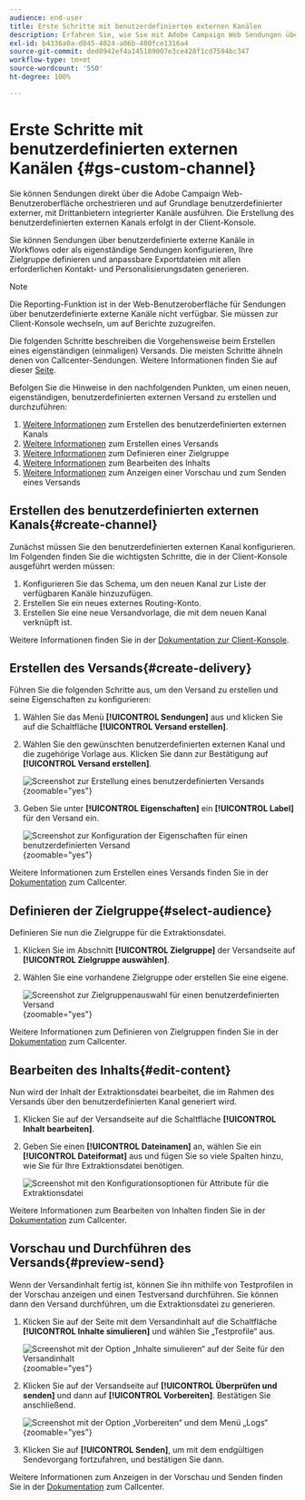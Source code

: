 ```yaml
---
audience: end-user
title: Erste Schritte mit benutzerdefinierten externen Kanälen
description: Erfahren Sie, wie Sie mit Adobe Campaign Web Sendungen über benutzerdefinierte externe Kanäle erstellen und durchführen.
exl-id: b4336a0a-d845-4024-a06b-400fce1316a4
source-git-commit: ded0942ef4a145189007e3ce428f1cd7594bc347
workflow-type: tm+mt
source-wordcount: '550'
ht-degree: 100%

---
```


# Erste Schritte mit benutzerdefinierten externen Kanälen {#gs-custom-channel}

Sie können Sendungen direkt über die Adobe Campaign Web-Benutzeroberfläche orchestrieren und auf Grundlage benutzerdefinierter externer, mit Drittanbietern integrierter Kanäle ausführen. Die Erstellung des benutzerdefinierten externen Kanals erfolgt in der Client-Konsole.

Sie können Sendungen über benutzerdefinierte externe Kanäle in Workflows oder als eigenständige Sendungen konfigurieren, Ihre Zielgruppe definieren und anpassbare Exportdateien mit allen erforderlichen Kontakt- und Personalisierungsdaten generieren.

>[!NOTE]
>
>Die Reporting-Funktion ist in der Web-Benutzeroberfläche für Sendungen über benutzerdefinierte externe Kanäle nicht verfügbar. Sie müssen zur Client-Konsole wechseln, um auf Berichte zuzugreifen.

Die folgenden Schritte beschreiben die Vorgehensweise beim Erstellen eines eigenständigen (einmaligen) Versands. Die meisten Schritte ähneln denen von Callcenter-Sendungen. Weitere Informationen finden Sie auf dieser [Seite](../call-center/create-call-center.md).

Befolgen Sie die Hinweise in den nachfolgenden Punkten, um einen neuen, eigenständigen, benutzerdefinierten externen Versand zu erstellen und durchzuführen:

1. [Weitere Informationen](#create-channel) zum Erstellen des benutzerdefinierten externen Kanals
1. [Weitere Informationen](#create-delivery) zum Erstellen eines Versands
1. [Weitere Informationen](#select-audience) zum Definieren einer Zielgruppe
1. [Weitere Informationen](#edit-content) zum Bearbeiten des Inhalts
1. [Weitere Informationen](#preview-send) zum Anzeigen einer Vorschau und zum Senden eines Versands

## Erstellen des benutzerdefinierten externen Kanals{#create-channel}

Zunächst müssen Sie den benutzerdefinierten externen Kanal konfigurieren. Im Folgenden finden Sie die wichtigsten Schritte, die in der Client-Konsole ausgeführt werden müssen:

1. Konfigurieren Sie das Schema, um den neuen Kanal zur Liste der verfügbaren Kanäle hinzuzufügen.
1. Erstellen Sie ein neues externes Routing-Konto.
1. Erstellen Sie eine neue Versandvorlage, die mit dem neuen Kanal verknüpft ist.

Weitere Informationen finden Sie in der [Dokumentation zur Client-Konsole](https://experienceleague.adobe.com/docs/campaign/campaign-v8/send/custom-channel.html?lang=de).

## Erstellen des Versands{#create-delivery}

Führen Sie die folgenden Schritte aus, um den Versand zu erstellen und seine Eigenschaften zu konfigurieren:

1. Wählen Sie das Menü **[!UICONTROL Sendungen]** aus und klicken Sie auf die Schaltfläche **[!UICONTROL Versand erstellen]**.

1. Wählen Sie den gewünschten benutzerdefinierten externen Kanal und die zugehörige Vorlage aus. Klicken Sie dann zur Bestätigung auf **[!UICONTROL Versand erstellen]**.

   ![Screenshot zur Erstellung eines benutzerdefinierten Versands](assets/cus-create.png){zoomable="yes"}


1. Geben Sie unter **[!UICONTROL Eigenschaften]** ein **[!UICONTROL Label]** für den Versand ein. 

   ![Screenshot zur Konfiguration der Eigenschaften für einen benutzerdefinierten Versand](assets/cus-properties.png){zoomable="yes"}

Weitere Informationen zum Erstellen eines Versands finden Sie in der [Dokumentation](../call-center/create-call-center.md#create-delivery) zum Callcenter.

## Definieren der Zielgruppe{#select-audience}

Definieren Sie nun die Zielgruppe für die Extraktionsdatei.

1. Klicken Sie im Abschnitt **[!UICONTROL Zielgruppe]** der Versandseite auf **[!UICONTROL Zielgruppe auswählen]**.

1. Wählen Sie eine vorhandene Zielgruppe oder erstellen Sie eine eigene.

   ![Screenshot zur Zielgruppenauswahl für einen benutzerdefinierten Versand](assets/cc-audience2.png){zoomable="yes"}

Weitere Informationen zum Definieren von Zielgruppen finden Sie in der [Dokumentation](../call-center/create-call-center.md#select-audience) zum Callcenter.

## Bearbeiten des Inhalts{#edit-content}

Nun wird der Inhalt der Extraktionsdatei bearbeitet, die im Rahmen des Versands über den benutzerdefinierten Kanal generiert wird.

1. Klicken Sie auf der Versandseite auf die Schaltfläche **[!UICONTROL Inhalt bearbeiten]**.

1. Geben Sie einen **[!UICONTROL Dateinamen]** an, wählen Sie ein **[!UICONTROL Dateiformat]** aus und fügen Sie so viele Spalten hinzu, wie Sie für Ihre Extraktionsdatei benötigen.

   ![Screenshot mit den Konfigurationsoptionen für Attribute für die Extraktionsdatei](assets/cc-content-attributes.png)

Weitere Informationen zum Bearbeiten von Inhalten finden Sie in der [Dokumentation](../call-center/create-call-center.md#edit-content) zum Callcenter.

## Vorschau und Durchführen des Versands{#preview-send}

Wenn der Versandinhalt fertig ist, können Sie ihn mithilfe von Testprofilen in der Vorschau anzeigen und einen Testversand durchführen. Sie können dann den Versand durchführen, um die Extraktionsdatei zu generieren.

1. Klicken Sie auf der Seite mit dem Versandinhalt auf die Schaltfläche **[!UICONTROL Inhalte simulieren]** und wählen Sie „Testprofile“ aus.

   ![Screenshot mit der Option „Inhalte simulieren“ auf der Seite für den Versandinhalt](assets/cus-simulate.png){zoomable="yes"}

1. Klicken Sie auf der Versandseite auf **[!UICONTROL Überprüfen und senden]** und dann auf **[!UICONTROL Vorbereiten]**. Bestätigen Sie anschließend.

   ![Screenshot mit der Option „Vorbereiten“ und dem Menü „Logs“](assets/cus-prepare.png){zoomable="yes"}

1. Klicken Sie auf **[!UICONTROL Senden]**, um mit dem endgültigen Sendevorgang fortzufahren, und bestätigen Sie dann.

Weitere Informationen zum Anzeigen in der Vorschau und Senden finden Sie in der [Dokumentation](../call-center/create-call-center.md#preview-send) zum Callcenter.
